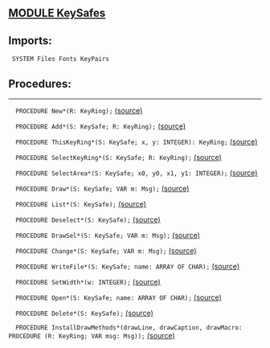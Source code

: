 
## [MODULE KeySafes](https://github.com/io-core/Attest/blob/main/KeySafes.Mod)

  ## Imports:
` SYSTEM Files Fonts KeyPairs`

## Procedures:
---

`  PROCEDURE New*(R: KeyRing);` [(source)](https://github.com/io-core/Attest/blob/main/KeySafes.Mod#L80)


`  PROCEDURE Add*(S: KeySafe; R: KeyRing);` [(source)](https://github.com/io-core/Attest/blob/main/KeySafes.Mod#L84)


`  PROCEDURE ThisKeyRing*(S: KeySafe; x, y: INTEGER): KeyRing;` [(source)](https://github.com/io-core/Attest/blob/main/KeySafes.Mod#L89)


`  PROCEDURE SelectKeyRing*(S: KeySafe; R: KeyRing);` [(source)](https://github.com/io-core/Attest/blob/main/KeySafes.Mod#L96)


`  PROCEDURE SelectArea*(S: KeySafe; x0, y0, x1, y1: INTEGER);` [(source)](https://github.com/io-core/Attest/blob/main/KeySafes.Mod#L101)


`  PROCEDURE Draw*(S: KeySafe; VAR m: Msg);` [(source)](https://github.com/io-core/Attest/blob/main/KeySafes.Mod#L115)


`  PROCEDURE List*(S: KeySafe);` [(source)](https://github.com/io-core/Attest/blob/main/KeySafes.Mod#L122)


`  PROCEDURE Deselect*(S: KeySafe);` [(source)](https://github.com/io-core/Attest/blob/main/KeySafes.Mod#L137)


`  PROCEDURE DrawSel*(S: KeySafe; VAR m: Msg);` [(source)](https://github.com/io-core/Attest/blob/main/KeySafes.Mod#L143)


`  PROCEDURE Change*(S: KeySafe; VAR m: Msg);` [(source)](https://github.com/io-core/Attest/blob/main/KeySafes.Mod#L152)


`  PROCEDURE WriteFile*(S: KeySafe; name: ARRAY OF CHAR);` [(source)](https://github.com/io-core/Attest/blob/main/KeySafes.Mod#L163)


`  PROCEDURE SetWidth*(w: INTEGER);` [(source)](https://github.com/io-core/Attest/blob/main/KeySafes.Mod#L171)


`  PROCEDURE Open*(S: KeySafe; name: ARRAY OF CHAR);` [(source)](https://github.com/io-core/Attest/blob/main/KeySafes.Mod#L176)


`  PROCEDURE Delete*(S: KeySafe);` [(source)](https://github.com/io-core/Attest/blob/main/KeySafes.Mod#L193)


`  PROCEDURE InstallDrawMethods*(drawLine, drawCaption, drawMacro: PROCEDURE (R: KeyRing; VAR msg: Msg));` [(source)](https://github.com/io-core/Attest/blob/main/KeySafes.Mod#L212)

